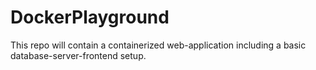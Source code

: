 # DockerPlayground
This repo will contain a containerized web-application including a basic database-server-frontend setup.
